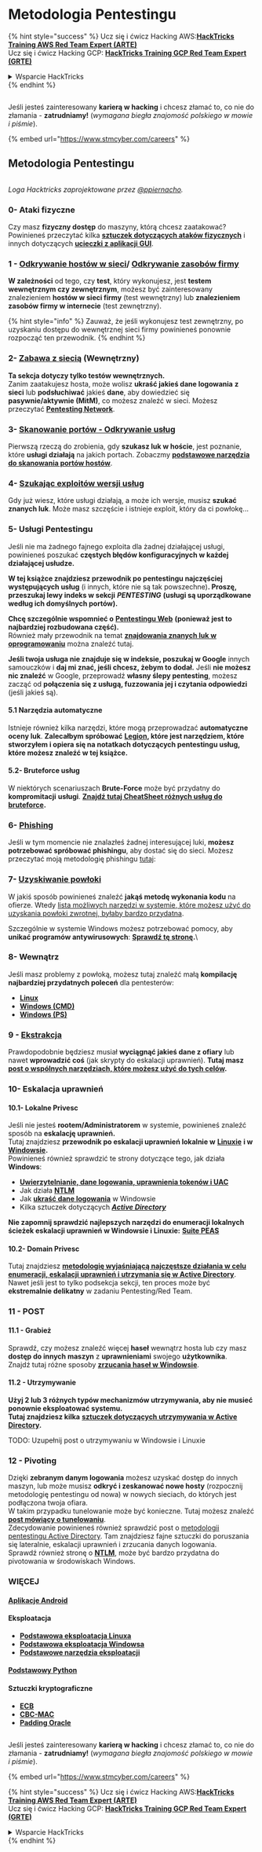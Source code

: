 # Metodologia Pentestingu

{% hint style="success" %}
Ucz się i ćwicz Hacking AWS:<img src="../.gitbook/assets/arte.png" alt="" data-size="line">[**HackTricks Training AWS Red Team Expert (ARTE)**](https://training.hacktricks.xyz/courses/arte)<img src="../.gitbook/assets/arte.png" alt="" data-size="line">\
Ucz się i ćwicz Hacking GCP: <img src="../.gitbook/assets/grte.png" alt="" data-size="line">[**HackTricks Training GCP Red Team Expert (GRTE)**<img src="../.gitbook/assets/grte.png" alt="" data-size="line">](https://training.hacktricks.xyz/courses/grte)

<details>

<summary>Wsparcie HackTricks</summary>

* Sprawdź [**plany subskrypcyjne**](https://github.com/sponsors/carlospolop)!
* **Dołącz do** 💬 [**grupy Discord**](https://discord.gg/hRep4RUj7f) lub [**grupy telegram**](https://t.me/peass) lub **śledź** nas na **Twitterze** 🐦 [**@hacktricks\_live**](https://twitter.com/hacktricks\_live)**.**
* **Podziel się trikami hackingowymi, przesyłając PR-y do** [**HackTricks**](https://github.com/carlospolop/hacktricks) i [**HackTricks Cloud**](https://github.com/carlospolop/hacktricks-cloud) repozytoriów github.

</details>
{% endhint %}

<figure><img src="../.gitbook/assets/image (1) (1) (1) (1) (1).png" alt=""><figcaption></figcaption></figure>

Jeśli jesteś zainteresowany **karierą w hacking** i chcesz złamać to, co nie do złamania - **zatrudniamy!** (_wymagana biegła znajomość polskiego w mowie i piśmie_).

{% embed url="https://www.stmcyber.com/careers" %}

## Metodologia Pentestingu

<figure><img src="../.gitbook/assets/HACKTRICKS-logo.svg" alt=""><figcaption></figcaption></figure>

_Loga Hacktricks zaprojektowane przez_ [_@ppiernacho_](https://www.instagram.com/ppieranacho/)_._

### 0- Ataki fizyczne

Czy masz **fizyczny dostęp** do maszyny, którą chcesz zaatakować? Powinieneś przeczytać kilka [**sztuczek dotyczących ataków fizycznych**](../hardware-physical-access/physical-attacks.md) i innych dotyczących [**ucieczki z aplikacji GUI**](../hardware-physical-access/escaping-from-gui-applications.md).

### 1 - [Odkrywanie hostów w sieci](pentesting-network/#discovering-hosts)/ [Odkrywanie zasobów firmy](external-recon-methodology/)

**W zależności** od tego, czy **test**, który wykonujesz, jest **testem wewnętrznym czy zewnętrznym**, możesz być zainteresowany znalezieniem **hostów w sieci firmy** (test wewnętrzny) lub **znalezieniem zasobów firmy w internecie** (test zewnętrzny).

{% hint style="info" %}
Zauważ, że jeśli wykonujesz test zewnętrzny, po uzyskaniu dostępu do wewnętrznej sieci firmy powinieneś ponownie rozpocząć ten przewodnik.
{% endhint %}

### **2-** [**Zabawa z siecią**](pentesting-network/) **(Wewnętrzny)**

**Ta sekcja dotyczy tylko testów wewnętrznych.**\
Zanim zaatakujesz hosta, może wolisz **ukraść jakieś dane logowania** **z sieci** lub **podsłuchiwać** jakieś **dane**, aby dowiedzieć się **pasywnie/aktywnie (MitM)**, co możesz znaleźć w sieci. Możesz przeczytać [**Pentesting Network**](pentesting-network/#sniffing).

### 3- [Skanowanie portów - Odkrywanie usług](pentesting-network/#scanning-hosts)

Pierwszą rzeczą do zrobienia, gdy **szukasz luk w hoście**, jest poznanie, które **usługi działają** na jakich portach. Zobaczmy [**podstawowe narzędzia do skanowania portów hostów**](pentesting-network/#scanning-hosts).

### **4-** [**Szukając exploitów wersji usług**](search-exploits.md)

Gdy już wiesz, które usługi działają, a może ich wersje, musisz **szukać znanych luk**. Może masz szczęście i istnieje exploit, który da ci powłokę...

### **5-** Usługi Pentestingu

Jeśli nie ma żadnego fajnego exploita dla żadnej działającej usługi, powinieneś poszukać **częstych błędów konfiguracyjnych w każdej działającej usłudze.**

**W tej książce znajdziesz przewodnik po pentestingu najczęściej występujących usług** (i innych, które nie są tak powszechne)**. Proszę, przeszukaj lewy indeks w sekcji** _**PENTESTING**_ **(usługi są uporządkowane według ich domyślnych portów).**

**Chcę szczególnie wspomnieć o** [**Pentestingu Web**](../network-services-pentesting/pentesting-web/) **(ponieważ jest to najbardziej rozbudowana część).**\
Również mały przewodnik na temat [**znajdowania znanych luk w oprogramowaniu**](search-exploits.md) można znaleźć tutaj.

**Jeśli twoja usługa nie znajduje się w indeksie, poszukaj w Google** innych samouczków i **daj mi znać, jeśli chcesz, żebym to dodał.** Jeśli **nie możesz nic znaleźć** w Google, przeprowadź **własny ślepy pentesting**, możesz zacząć od **połączenia się z usługą, fuzzowania jej i czytania odpowiedzi** (jeśli jakieś są).

#### 5.1 Narzędzia automatyczne

Istnieje również kilka narzędzi, które mogą przeprowadzać **automatyczne oceny luk**. **Zalecałbym spróbować** [**Legion**](https://github.com/carlospolop/legion)**, które jest narzędziem, które stworzyłem i opiera się na notatkach dotyczących pentestingu usług, które możesz znaleźć w tej książce.**

#### **5.2- Bruteforce usług**

W niektórych scenariuszach **Brute-Force** może być przydatny do **kompromitacji** **usługi**. [**Znajdź tutaj CheatSheet różnych usług do bruteforce**](brute-force.md)**.**

### 6- [Phishing](phishing-methodology/)

Jeśli w tym momencie nie znalazłeś żadnej interesującej luki, **możesz potrzebować spróbować phishingu**, aby dostać się do sieci. Możesz przeczytać moją metodologię phishingu [tutaj](phishing-methodology/):

### **7-** [**Uzyskiwanie powłoki**](reverse-shells/)

W jakiś sposób powinieneś znaleźć **jakąś metodę wykonania kodu** na ofierze. Wtedy [lista możliwych narzędzi w systemie, które możesz użyć do uzyskania powłoki zwrotnej, byłaby bardzo przydatna](reverse-shells/).

Szczególnie w systemie Windows możesz potrzebować pomocy, aby **unikać programów antywirusowych**: [**Sprawdź tę stronę**](../windows-hardening/av-bypass.md)**.**\\

### 8- Wewnątrz

Jeśli masz problemy z powłoką, możesz tutaj znaleźć małą **kompilację najbardziej przydatnych poleceń** dla pentesterów:

* [**Linux**](../linux-hardening/useful-linux-commands.md)
* [**Windows (CMD)**](../windows-hardening/basic-cmd-for-pentesters.md)
* [**Windows (PS)**](../windows-hardening/basic-powershell-for-pentesters/)

### **9 -** [**Ekstrakcja**](exfiltration.md)

Prawdopodobnie będziesz musiał **wyciągnąć jakieś dane z ofiary** lub nawet **wprowadzić coś** (jak skrypty do eskalacji uprawnień). **Tutaj masz** [**post o wspólnych narzędziach, które możesz użyć do tych celów**](exfiltration.md)**.**

### **10- Eskalacja uprawnień**

#### **10.1- Lokalne Privesc**

Jeśli nie jesteś **rootem/Administratorem** w systemie, powinieneś znaleźć sposób na **eskalację uprawnień.**\
Tutaj znajdziesz **przewodnik po eskalacji uprawnień lokalnie w** [**Linuxie**](../linux-hardening/privilege-escalation/) **i w** [**Windowsie**](../windows-hardening/windows-local-privilege-escalation/)**.**\
Powinieneś również sprawdzić te strony dotyczące tego, jak działa **Windows**:

* [**Uwierzytelnianie, dane logowania, uprawnienia tokenów i UAC**](../windows-hardening/authentication-credentials-uac-and-efs/)
* Jak działa [**NTLM**](../windows-hardening/ntlm/)
* Jak [**ukraść dane logowania**](https://github.com/carlospolop/hacktricks/blob/master/generic-methodologies-and-resources/broken-reference/README.md) w Windowsie
* Kilka sztuczek dotyczących [_**Active Directory**_](../windows-hardening/active-directory-methodology/)

**Nie zapomnij sprawdzić najlepszych narzędzi do enumeracji lokalnych ścieżek eskalacji uprawnień w Windowsie i Linuxie:** [**Suite PEAS**](https://github.com/carlospolop/privilege-escalation-awesome-scripts-suite)

#### **10.2- Domain Privesc**

Tutaj znajdziesz [**metodologię wyjaśniającą najczęstsze działania w celu enumeracji, eskalacji uprawnień i utrzymania się w Active Directory**](../windows-hardening/active-directory-methodology/). Nawet jeśli jest to tylko podsekcja sekcji, ten proces może być **ekstremalnie delikatny** w zadaniu Pentesting/Red Team.

### 11 - POST

#### **11**.1 - Grabież

Sprawdź, czy możesz znaleźć więcej **haseł** wewnątrz hosta lub czy masz **dostęp do innych maszyn** z **uprawnieniami** swojego **użytkownika**.\
Znajdź tutaj różne sposoby [**zrzucania haseł w Windowsie**](https://github.com/carlospolop/hacktricks/blob/master/generic-methodologies-and-resources/broken-reference/README.md).

#### 11.2 - Utrzymywanie

**Użyj 2 lub 3 różnych typów mechanizmów utrzymywania, aby nie musieć ponownie eksploatować systemu.**\
**Tutaj znajdziesz kilka** [**sztuczek dotyczących utrzymywania w Active Directory**](../windows-hardening/active-directory-methodology/#persistence)**.**

TODO: Uzupełnij post o utrzymywaniu w Windowsie i Linuxie

### 12 - Pivoting

Dzięki **zebranym danym logowania** możesz uzyskać dostęp do innych maszyn, lub może musisz **odkryć i zeskanować nowe hosty** (rozpocznij metodologię pentestingu od nowa) w nowych sieciach, do których jest podłączona twoja ofiara.\
W takim przypadku tunelowanie może być konieczne. Tutaj możesz znaleźć [**post mówiący o tunelowaniu**](tunneling-and-port-forwarding.md).\
Zdecydowanie powinieneś również sprawdzić post o [metodologii pentestingu Active Directory](../windows-hardening/active-directory-methodology/). Tam znajdziesz fajne sztuczki do poruszania się lateralnie, eskalacji uprawnień i zrzucania danych logowania.\
Sprawdź również stronę o [**NTLM**](../windows-hardening/ntlm/), może być bardzo przydatna do pivotowania w środowiskach Windows.

### WIĘCEJ

#### [Aplikacje Android](../mobile-pentesting/android-app-pentesting/)

#### **Eksploatacja**

* [**Podstawowa eksploatacja Linuxa**](broken-reference/)
* [**Podstawowa eksploatacja Windowsa**](../binary-exploitation/windows-exploiting-basic-guide-oscp-lvl.md)
* [**Podstawowe narzędzia eksploatacji**](../binary-exploitation/basic-stack-binary-exploitation-methodology/tools/)

#### [**Podstawowy Python**](python/)

#### **Sztuczki kryptograficzne**

* [**ECB**](../crypto-and-stego/electronic-code-book-ecb.md)
* [**CBC-MAC**](../crypto-and-stego/cipher-block-chaining-cbc-mac-priv.md)
* [**Padding Oracle**](../crypto-and-stego/padding-oracle-priv.md)

<figure><img src="../.gitbook/assets/image (1) (1) (1) (1) (1).png" alt=""><figcaption></figcaption></figure>

Jeśli jesteś zainteresowany **karierą w hacking** i chcesz złamać to, co nie do złamania - **zatrudniamy!** (_wymagana biegła znajomość polskiego w mowie i piśmie_).

{% embed url="https://www.stmcyber.com/careers" %}

{% hint style="success" %}
Ucz się i ćwicz Hacking AWS:<img src="../.gitbook/assets/arte.png" alt="" data-size="line">[**HackTricks Training AWS Red Team Expert (ARTE)**](https://training.hacktricks.xyz/courses/arte)<img src="../.gitbook/assets/arte.png" alt="" data-size="line">\
Ucz się i ćwicz Hacking GCP: <img src="../.gitbook/assets/grte.png" alt="" data-size="line">[**HackTricks Training GCP Red Team Expert (GRTE)**<img src="../.gitbook/assets/grte.png" alt="" data-size="line">](https://training.hacktricks.xyz/courses/grte)

<details>

<summary>Wsparcie HackTricks</summary>

* Sprawdź [**plany subskrypcyjne**](https://github.com/sponsors/carlospolop)!
* **Dołącz do** 💬 [**grupy Discord**](https://discord.gg/hRep4RUj7f) lub [**grupy telegram**](https://t.me/peass) lub **śledź** nas na **Twitterze** 🐦 [**@hacktricks\_live**](https://twitter.com/hacktricks\_live)**.**
* **Podziel się trikami hackingowymi, przesyłając PR-y do** [**HackTricks**](https://github.com/carlospolop/hacktricks) i [**HackTricks Cloud**](https://github.com/carlospolop/hacktricks-cloud) repozytoriów github.

</details>
{% endhint %}
